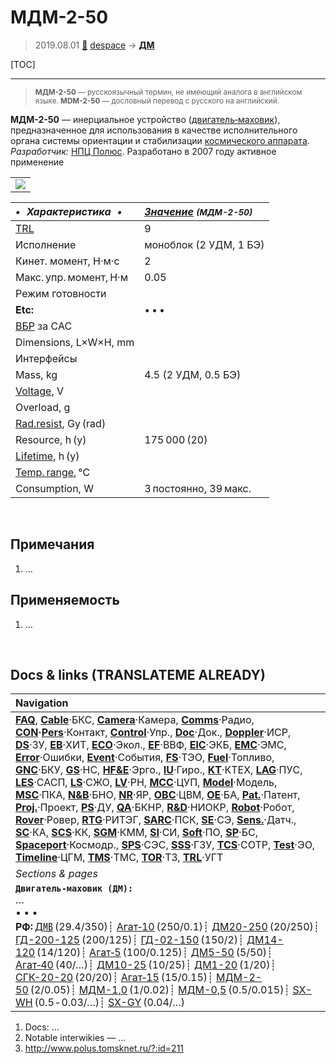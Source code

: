 # МДМ-2-50
> 2019.08.01 [🚀](../index/index.md) [despace](index.md) → **[ДМ](iu.md)**

[TOC]

---

> <small>**МДМ-2-50** — русскоязычный термин, не имеющий аналога в английском языке. **MDM-2-50** — дословный перевод с русского на английский.</small>

**МДМ-2-50** — инерциальное устройство ([двигатель‑маховик](iu.md)), предназначенное для использования в качестве исполнительного органа системы ориентации и стабилизации [космического аппарата](sc.md).  
*Разработчик:* [НПЦ Полюс](zz_polus_tomsk.md). Разработано в 2007 году активное применение

| |
|:--|
|[![](f/iu/м/mdm_2_50_pic1_thumb.jpg)](f/iu/м/mdm_2_50_pic1.jpg)|

<small>

|*•    Характеристика    •*|*[Значение](si.md) <small>(МДМ-2-50)</small>*|
|:--|:--|
|[TRL](trl.md)|9|
|Исполнение|моноблок (2 УДМ, 1 БЭ)|
|Кинет. момент, Н·м·с|2|
|Макс. упр. момент, Н·м|0.05|
|Режим готовности| |
|**Etc:**|• • •|
|[ВБР](qa.md) за САС| |
|Dimensions, L×W×H, mm| |
|Интерфейсы| |
|Mass, kg|4.5 (2 УДМ, 0.5 БЭ)|
|[Voltage](voltage.md), V| |
|Overload, g| |
|[Rad.resist](ion_rad.md), Gy (rad)| |
|Resource, h (y)|175 000 (20)|
|[Lifetime](lifetime.md), h (y)| |
|[Temp. range](tcs.md), ℃| |
|Consumption, W|3 постоянно, 39 макс.|

</small>



<p style="page-break-after:always"> </p>

## Примечания
   1. …



## Применяемость
   1. …



<p style="page-break-after:always"> </p>

## Docs & links (TRANSLATEME ALREADY)
|Navigation|
|:--|
|**[FAQ](faq.md)**, **[Cable](cable.md)**·БКС, **[Camera](cam.md)**·Камера, **[Comms](comms.md)**·Радио, **[CON](contact.md)·[Pers](person.md)**·Контакт, **[Control](control.md)**·Упр., **[Doc](doc.md)**·Док., **[Doppler](doppler.md)**·ИСР, **[DS](ds.md)**·ЗУ, **[EB](eb.md)**·ХИТ, **[ECO](ecology.md)**·Экол., **[EF](ef.md)**·ВВФ, **[ElC](elc.md)**·ЭКБ, **[EMC](emc.md)**·ЭМС, **[Error](error.md)**·Ошибки, **[Event](event.md)**·События, **[FS](fs.md)**·ТЭО, **[Fuel](fuel.md)**·Топливо, **[GNC](gnc.md)**·БКУ, **[GS](scs.md)**·НС, **[HF&E](hfe.md)**·Эрго., **[IU](iu.md)**·Гиро., **[KT](kt.md)**·КТЕХ, **[LAG](lag.md)**·ПУC, **[LES](les.md)**·САСП, **[LS](ls.md)**·СЖО, **[LV](lv.md)**·РН, **[MCC](mcc.md)**·ЦУП, **[Model](model.md)**·Модель, **[MSC](sc.md)**·ПКА, **[N&B](nnb.md)**·БНО, **[NR](nr.md)**·ЯР, **[OBC](obc.md)**·ЦВМ, **[OE](oe.md)**·БА, **[Pat.](патент.md)**·Патент, **[Proj.](project.md)**·Проект, **[PS](ps.md)**·ДУ, **[QA](qa.md)**·БКНР, **[R&D](rnd.md)**·НИОКР, **[Robot](robotics.md)**·Робот, **[Rover](rover.md)**·Ровер, **[RTG](rtg.md)**·РИТЭГ, **[SARC](sarc.md)**·ПСК, **[SE](se.md)**·СЭ, **[Sens.](sensor.md)**·Датч., **[SC](sc.md)**·КА, **[SCS](scs.md)**·КК, **[SGM](sgm.md)**·КММ, **[SI](si.md)**·СИ, **[Soft](soft.md)**·ПО, **[SP](sp.md)**·БС, **[Spaceport](spaceport.md)**·Космодр., **[SPS](sps.md)**·СЭС, **[SSS](sss.md)**·ГЗУ, **[TCS](tcs.md)**·СОТР, **[Test](test.md)**·ЭО, **[Timeline](timeline.md)**·ЦГМ, **[TMS](tms.md)**·ТМС, **[TOR](tor.md)**·ТЗ, **[TRL](trl.md)**·УГТ|
|*Sections & pages*|
|**`Двигатель‑маховик (ДМ):`**<br> …<br>• • •<br> **РФ:** [Д㎆](dmb.md) (29.4/350)┊ [Агат‑10](agat_10.md) (250/0.1)┊ [ДМ20-250](dm20_250.md) (20/250)┊ [ГД-200-125](gd_200_125.md) (200/125)┊ [ГД-02-150](gd_02_150.md) (150/2)┊ [ДМ14-120](dm14_120.md) (14/120)┊ [Агат‑5](agat_5.md) (100/0.125)┊ [ДМ5-50](dm5_50.md) (5/50)┊ [Агат‑40](agat_40.md) (40/…)┊ [ДМ10-25](dm10_25.md) (10/25)┊ [ДМ1-20](dm1_20.md) (1/20)┊ [СГК-20-20](sgk_20_20.md) (20/20)┊ [Агат‑15](agat_15.md) (15/0.15)┊ [МДМ-2-50](mdm_2_50.md) (2/0.05)┊ [МДМ-1,0](mdm_1_0.md) (1/0.02)┊ [МДМ-0,5](mdm_0_5.md) (0.5/0.015)┊ [SX-WH](sx_wh.md) (0.5 ‑ 0.03/…)┊ [SX-GY](sx_gy.md) (0.04/…)|

   1. Docs: …
   1. Notable interwikies — …
   1. <http://www.polus.tomsknet.ru/?:id=211>
